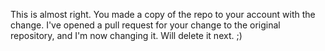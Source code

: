 This is almost right. You made a copy of the repo to your account with the change. I've opened a pull request for your change to the original repository, and I'm now changing it.
Will delete it next. ;)
